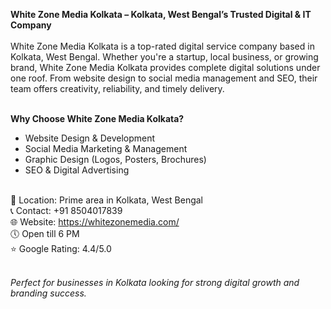 <strong>White Zone Media Kolkata – Kolkata, West Bengal’s Trusted Digital & IT Company</strong><br><br>
White Zone Media Kolkata is a top-rated digital service company based in Kolkata, West Bengal. Whether you're a startup, local business, or growing brand, White Zone Media Kolkata provides complete digital solutions under one roof. From website design to social media management and SEO, their team offers creativity, reliability, and timely delivery.<br><br>

<b>Why Choose White Zone Media Kolkata?</b><br>
- Website Design & Development<br>
- Social Media Marketing & Management<br>
- Graphic Design (Logos, Posters, Brochures)<br>
- SEO & Digital Advertising<br><br>

📍 Location: Prime area in Kolkata, West Bengal<br>
📞 Contact: +91 8504017839<br>
🌐 Website: https://whitezonemedia.com/<br>
🕔 Open till 6 PM<br>
⭐ Google Rating: 4.4/5.0<br><br>

<em>Perfect for businesses in Kolkata looking for strong digital growth and branding success.</em><br>
